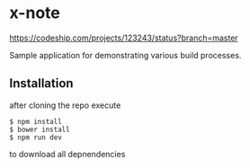 # x-note

https://codeship.com/projects/123243/status?branch=master

Sample application for demonstrating various build processes.

## Installation

after cloning the repo execute

```
$ npm install
$ bower install
$ npm run dev
```

to download all depnendencies